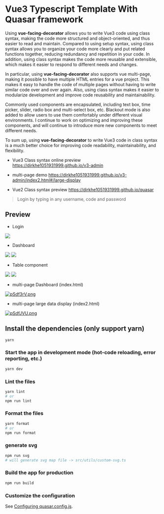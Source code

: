 # Vue3 Typescript Template With Quasar framework

Using **vue-facing-decorator** allows you to write Vue3 code using class syntax, making the code more structured and object-oriented, and thus easier to read and maintain. Compared to using setup syntax, using class syntax allows you to organize your code more clearly and put related functions together, reducing redundancy and repetition in your code. In addition, using class syntax makes the code more reusable and extensible, which makes it easier to respond to different needs and changes.

In particular, using **vue-facing-decorator** also supports vue multi-page, making it possible to have multiple HTML entries for a vue project. This makes it easy to handle the code of multiple pages without having to write similar code over and over again. Also, using class syntax makes it easier to modularize development and improve code reusability and maintainability.

Commonly used components are encapsulated, including text box, time picker, slider, radio box and multi-select box, etc. Blackout mode is also added to allow users to use them comfortably under different visual environments. I continue to work on optimizing and improving these components, and will continue to introduce more new components to meet different needs.

To sum up, using **vue-facing-decorator** to write Vue3 code in class syntax is a much better choice for improving code readability, maintainability, and flexibility.

- Vue3 Class syntax online preview https://dirkhe1051931999.github.io/v3-admin

- multi-page demo https://dirkhe1051931999.github.io/v3-admin/index2.html#/large-display

- Vue2 Class syntax preview https://dirkhe1051931999.github.io/quasar

> Login by typing in any username, code and password

## Preview

- Login

<img src="https://picshack.net/ib/rZ9DqliAgO.jpeg" >

- Dashboard

<img src="https://s1.ax1x.com/2023/07/22/pCbv0eA.png" >
<img src="https://s1.ax1x.com/2023/07/22/pCbvBdI.png" >

- Table component

<img src="https://s1.ax1x.com/2023/07/22/pCbvdLd.png" >
<img src="https://s1.ax1x.com/2023/07/22/pCbvUQe.png" >

- multi-page Dashboard (index.html)

[![pSdf3rV.png](https://s1.ax1x.com/2023/01/30/pSdf3rV.png)](https://imgse.com/i/pSdf3rV)

- multi-page large data display (index2.html)

[![pSdfJVU.png](https://s1.ax1x.com/2023/01/30/pSdfJVU.png)](https://imgse.com/i/pSdfJVU)

## Install the dependencies (only support yarn)

```bash
yarn
```

### Start the app in development mode (hot-code reloading, error reporting, etc.)

```bash
yarn dev
```

### Lint the files

```bash
yarn lint
# or
npm run lint
```

### Format the files

```bash
yarn format
# or
npm run format
```

### generate svg
```bash
npm run svg
# will generate svg map file -> src/utils/custom-svg.ts
```
### Build the app for production

```bash
npm run build
```

### Customize the configuration

See [Configuring quasar.config.js](https://quasar.dev/quasar-cli-webpack/quasar-config-file).